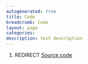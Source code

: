 ```yaml
---
autogenerated: true
title: Code
breadcrumb: Code
layout: page
categories: 
description: test description
---
```


1.  REDIRECT [Source code](Source_code "wikilink")
